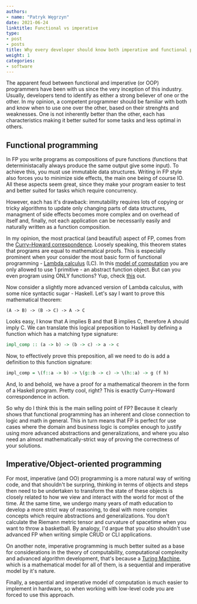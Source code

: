 ```yaml
---
authors:
- name: "Patryk Węgrzyn"
date: 2021-06-24
linktitle: Functional vs imperative
type:
- post 
- posts
title: Why every developer should know both imperative and functional programming
weight: 1
categories:
- software
---
```


The apparent feud between functional and imperative (or OOP) programmers have been with us since the very inception of this industry.
Usually, developers tend to identify as either a strong believer of one or the other. In my opinion, a competent programmer should be familiar with both and know when to use one over the other, based on their strenghts and weaknesses.
One is not inherently better than the other, each has characteristics making it better suited for some tasks and less optimal in others.

## Functional programming

In FP you write programs as compositions of pure functions (functions that deterministacally always produce the same output give some input). To achieve this, you must use immutable data structures. Writing in FP style also forces you to
minimize side effects, the main one being of course IO. All these aspects seem great, since they make your program easier to test and better suited for tasks which require concurrency.

However, each has it's drawback: immutability requires lots of copying or tricky algorithms to update only changing parts of data structures, managment of side effects becomes more complex and on overhead of itself and, finally, not each application can be necessarily easily and naturally written as a function composition.

In my opinion, the most practical (and beautiful) aspect of FP, comes from the [Curry–Howard correspondence](https://en.wikipedia.org/wiki/Curry%E2%80%93Howard_correspondence). Loosely speaking, this theorem states that programs are equal to mathematical proofs. This is especially prominent when your consider the most basic form of functional programming - [Lambda calculus](https://en.wikipedia.org/wiki/Lambda_calculus) (LC). In this [model of computation](https://en.wikipedia.org/wiki/Model_of_computation) you are only allowed to use 1 primitive - an abstract function object. But can you even program using ONLY functions? Yup, check [this](https://gist.github.com/pwegrzyn/31c684a7ef32a5cabb3459a9375baaeb) out.

Now consider a slightly more advanced version of Lambda calculus, with some nice syntactic sugar - Haskell.
Let's say I want to prove this mathematical theorem:
```
(A -> B) -> (B -> C) -> A -> C
```
Looks easy, I know that A implies B and that B implies C, therefore A should imply C. We can translate this logical preposition to Haskell by defining a function which has a matching type signature:
```haskell
impl_comp :: (a -> b) -> (b -> c) -> a -> c
```
Now, to effectively prove this preposition, all we need to do is add a definition to this function signature:
```haskell
impl_comp = \(f::a -> b) -> \(g::b -> c) -> \(h::a) -> g (f h)
```
And, lo and behold, we have a proof for a mathematical theorem in the form of a Haskell program. Pretty cool, right? This is exactly Curry–Howard correspondence in action.

So why do I think this is the main selling point of FP? Because it clearly shows that functional programming has an inherent and close connection to logic and math in general. This in turn means that FP is perfect for use cases where the domain and business logic is complex enough to justify using more advanced abstractions and generalizations, and where you also need an almost mathematically-strict way of proving the correctness of your solutions.


## Imperative/Object-oriented programming

For most, imperative (and OO) programming is a more natural way of writing code, and that shouldn't be surpring, thinking in terms of objects and steps then need to be undertaken to transform the state of these objects is closely related to how we view and interact with the world for most of the time. At the same time, we undergo many years of math education to develop a more strict way of reasoning, to deal with more complex concepts which require abstractions and generalizations. You don't calculate the Riemann metric tensor and curvature of spacetime when you want to throw a basketball. By analogy, I'd argue that you also shouldn't use advanced FP when writing simple CRUD or CLI applications.

On another note, imperative programming is much better suited as a base for considerations in the theory of computability, computational complexity and advanced algorithm development, that's because a [Turing Machine](https://en.wikipedia.org/wiki/Turing_machine), which is a mathematical model for all of them, is a sequential and imperative model by it's nature.

Finally, a sequential and imperative model of computation is much easier to implement in hardware, so when working with low-level code you are forced to use this approach.